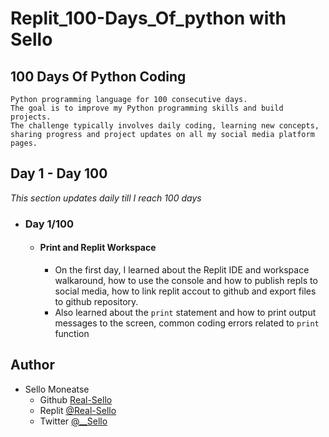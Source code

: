 # Replit_100-Days_Of_python with Sello
## 100 Days Of Python Coding
  ```"100 Days of Python Coding" is a coding challenge where I aim to code in the
  Python programming language for 100 consecutive days.
  The goal is to improve my Python programming skills and build projects.
  The challenge typically involves daily coding, learning new concepts, 
  sharing progress and project updates on all my social media platform pages.
  ```
## Day 1 - Day 100
*This section updates daily till I reach 100 days*
- ### Day 1/100
  - #### Print and Replit Workspace
    - On the first day, I learned about the Replit IDE and workspace walkaround, how to use the console and how to publish repls to social media, how to link replit accout to github and export files to github repository.
    - Also learned about the `print` statement and how to print output messages to the screen, common coding errors related to `print` function

## Author

- Sello Moneatse 
  - Github  [Real-Sello](https://github.com/Real-Sello)
  - Replit  [@Real-Sello](https://replit.com/@Real-Sello)
  - Twitter [@__Sello](https://twitter.com/__Sello)

